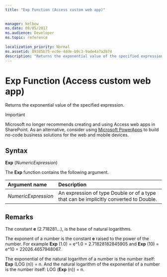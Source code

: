 ```yaml
---
title: "Exp Function (Access custom web app)"
 
 
manager: kelbow
ms.date: 09/05/2017
ms.audience: Developer
ms.topic: reference
  
localization_priority: Normal
ms.assetid: 09385b75-ec0e-4dde-b9c3-9ade4a7a2b74
description: "Returns the exponential value of the specified expression."
---
```


# Exp Function (Access custom web app)

Returns the exponential value of the specified expression.
  
> [!IMPORTANT]
> Microsoft no longer recommends creating and using Access web apps in SharePoint. As an alternative, consider using [Microsoft PowerApps](https://powerapps.microsoft.com/en-us/) to build no-code business solutions for the web and mobile devices. 
  
## Syntax

 **Exp** (*NumericExpression*) 
  
The **Exp** function contains the following argument. 
  
|**Argument name**|**Description**|
|:-----|:-----|
| *NumericExpression*  <br/> |An expression of type Double or of a type that can be implicitly converted to Double.  <br/> |
   
## Remarks

The constant **e** (2.718281…), is the base of natural logarithms. 
  
The exponent of a number is the constant **e** raised to the power of the number. For example **Exp** (1.0) = e^1.0 = 2.71828182845905 and **Exp** (10) = e^10 = 22026.4657948067. 
  
The exponential of the natural logarithm of a number is the number itself: **Exp** (LOG (n)) = n. And the natural logarithm of the exponential of a number is the number itself: LOG (**Exp** (n)) = n. 
  


